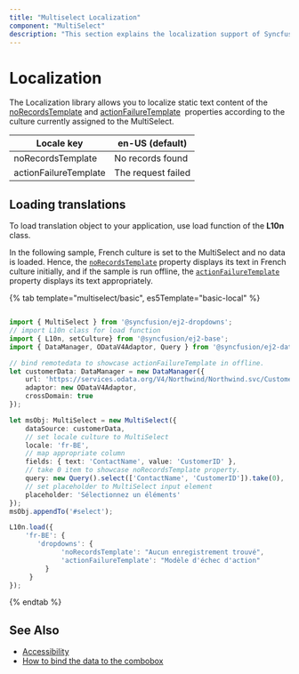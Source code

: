 ```yaml
---
title: "Multiselect Localization"
component: "MultiSelect"
description: "This section explains the localization support of Syncfusion JavaScript multiselect control."
---
```


# Localization

The Localization library allows you to localize static text content of the
[noRecordsTemplate](../api/multi-select/#norecordstemplate)
 and [actionFailureTemplate](../api/multi-select/#actionfailuretemplate)
&nbsp;properties according to the culture currently assigned to the MultiSelect.

| Locale key | en-US (default)  |
|------|------|
| noRecordsTemplate |  No records found |
| actionFailureTemplate | The request failed |

## Loading translations

To load translation object to your application, use load function of the **L10n** class.

In the following sample, French culture is set to the MultiSelect and no data is loaded. Hence, the [`noRecordsTemplate`](../api/multi-select/#norecordstemplate) property displays its text in French culture initially, and if the sample is run offline, the [`actionFailureTemplate`](../api/multi-select/#actionfailuretemplate) property displays its text appropriately.

{% tab template="multiselect/basic", es5Template="basic-local" %}

```typescript

import { MultiSelect } from '@syncfusion/ej2-dropdowns';
// import L10n class for load function
import { L10n, setCulture} from '@syncfusion/ej2-base';
import { DataManager, ODataV4Adaptor, Query } from '@syncfusion/ej2-data';

// bind remotedata to showcase actionFailureTemplate in offline.
let customerData: DataManager = new DataManager({
    url: 'https://services.odata.org/V4/Northwind/Northwind.svc/Customers',
    adaptor: new ODataV4Adaptor,
    crossDomain: true
});

let msObj: MultiSelect = new MultiSelect({
    dataSource: customerData,
    // set locale culture to MultiSelect
    locale: 'fr-BE',
    // map appropriate column
    fields: { text: 'ContactName', value: 'CustomerID' },
    // take 0 item to showcase noRecordsTemplate property.
    query: new Query().select(['ContactName', 'CustomerID']).take(0),
    // set placeholder to MultiSelect input element
    placeholder: 'Sélectionnez un éléments'
});
msObj.appendTo('#select');

L10n.load({
    'fr-BE': {
       'dropdowns': {
             'noRecordsTemplate': "Aucun enregistrement trouvé",
             'actionFailureTemplate': "Modèle d'échec d'action"
         }
     }
});

```

{% endtab %}

## See Also

* [Accessibility](./accessibility)
* [How to bind the data to the combobox](./data-binding)